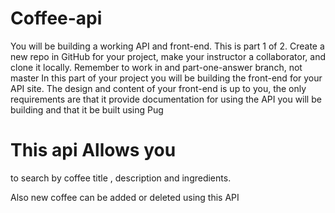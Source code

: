 # Coffee-api

You will be building a working API and front-end. This is part 1 of 2. Create a new repo in GitHub for your project, make your instructor a collaborator, and clone it locally. Remember to work in and part-one-answer branch, not master In this part of your project you will be building the front-end for your API site. The design and content of your front-end is up to you, the only requirements are that it provide documentation for using the API you will be building and that it be built using Pug

# This api Allows you
to search by coffee title , description and ingredients.

Also new coffee can be added or deleted using this API
